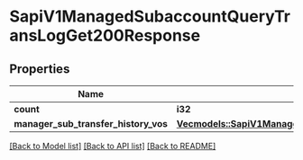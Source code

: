 # SapiV1ManagedSubaccountQueryTransLogGet200Response

## Properties

Name | Type | Description | Notes
------------ | ------------- | ------------- | -------------
**count** | **i32** |  | 
**manager_sub_transfer_history_vos** | [**Vec<models::SapiV1ManagedSubaccountQueryTransLogGet200ResponseManagerSubTransferHistoryVosInner>**](_sapi_v1_managed_subaccount_query_trans_log_get_200_response_managerSubTransferHistoryVos_inner.md) |  | 

[[Back to Model list]](../README.md#documentation-for-models) [[Back to API list]](../README.md#documentation-for-api-endpoints) [[Back to README]](../README.md)


